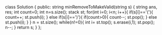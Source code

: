 class Solution {
public:
string minRemoveToMakeValid(string s) {
string ans, res;
int count=0;
int n=s.size();
stack<int> st;
for(int i=0; i<n; i++){
if(s[i]=='('){
count++;
st.push(i);
}
else if(s[i]==')'){
if(count>0){
count--;
st.pop();
}
else
st.push(i);
}
}
n = st.size();
while(n!=0){
int i= st.top();
s.erase(i,1);
st.pop();
n--;
}
return s;
}
};